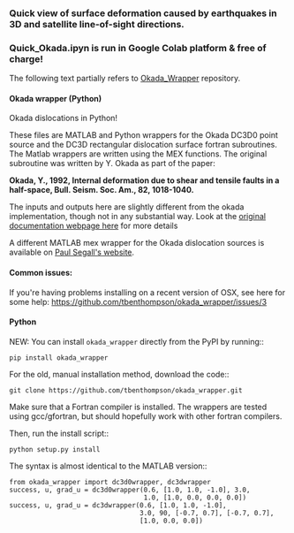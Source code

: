 ### Quick view of surface deformation caused by earthquakes in 3D and satellite line-of-sight directions.
### Quick_Okada.ipyn is run in Google Colab platform & free of charge!

The following text partially refers to [Okada_Wrapper](https://github.com/tbenthompson/okada_wrapper) repository. 

#### Okada wrapper (Python)

Okada dislocations in Python! 

These files are MATLAB and Python wrappers for the Okada DC3D0 point source
and the DC3D rectangular dislocation surface fortran subroutines. The Matlab 
wrappers are written using the MEX functions. The original subroutine was 
written by Y. Okada as part of the paper:

**Okada, Y., 1992, Internal deformation due to shear and tensile faults in a half-space, Bull. Seism. Soc. Am., 82, 1018-1040.**

The inputs and outputs here are slightly different from the okada implementation,
though not in any substantial way. Look at the [original documentation webpage
here](http://www.bosai.go.jp/study/application/dc3d/DC3Dhtml_E.html) for more details

A different MATLAB mex wrapper for the Okada dislocation sources is available on [Paul Segall's website](https://pangea.stanford.edu/research/CDFM/software/index.html).

#### Common issues:
If you're having problems installing on a recent version of OSX, see here for some help: https://github.com/tbenthompson/okada_wrapper/issues/3


#### Python

NEW: You can install `okada_wrapper` directly from the PyPI by running::

```
pip install okada_wrapper
```

For the old, manual installation method, download the code::

```
git clone https://github.com/tbenthompson/okada_wrapper.git
```

Make sure that a Fortran compiler is installed. The wrappers are tested using gcc/gfortran, but should hopefully work with other fortran compilers.

Then, run the install script::

```
python setup.py install
```

The syntax is almost identical to the MATLAB version::

```
from okada_wrapper import dc3d0wrapper, dc3dwrapper
success, u, grad_u = dc3d0wrapper(0.6, [1.0, 1.0, -1.0], 3.0,
                                  1.0, [1.0, 0.0, 0.0, 0.0])
success, u, grad_u = dc3dwrapper(0.6, [1.0, 1.0, -1.0],
                                 3.0, 90, [-0.7, 0.7], [-0.7, 0.7],
                                 [1.0, 0.0, 0.0])                                      

